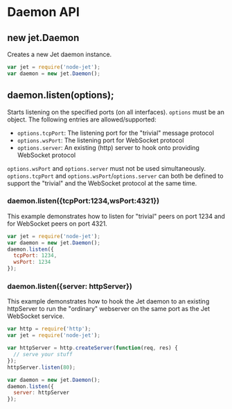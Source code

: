 # Daemon API

## new jet.Daemon

Creates a new Jet daemon instance.

```javascript
var jet = require('node-jet');
var daemon = new jet.Daemon();
```

## daemon.listen(options);

Starts listening on the specified ports (on all interfaces). `options` must be
an object. The following entries are allowed/supported:

-  `options.tcpPort`: The listening port for the "trivial" message protocol
-  `options.wsPort`: The listening port for WebSocket protocol
-  `options.server`: An existing (http) server to hook onto providing WebSocket protocol

`options.wsPort` and `options.server` must not be used simultaneously.
`options.tcpPort` and `options.wsPort`/`options.server` can both be defined to
support the "trivial" and the WebSocket protocol at the same time.

### daemon.listen({tcpPort:1234,wsPort:4321})

This example demonstrates how to listen for "trivial" peers on port 1234 and
for WebSocket peers on port 4321.

```javascript
var jet = require('node-jet');
var daemon = new jet.Daemon();
daemon.listen({
  tcpPort: 1234,
  wsPort: 1234
});
```

### daemon.listen({server: httpServer})

This example demonstrates how to hook the Jet daemon to an existing httpServer
to run the "ordinary" webserver on the same port as the Jet WebSocket service.

```javascript
var http = require('http');
var jet = require('node-jet');

var httpServer = http.createServer(function(req, res) {
  // serve your stuff
});
httpServer.listen(80);

var daemon = new jet.Daemon();
daemon.listen({
  server: httpServer
});
```
